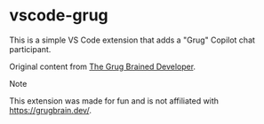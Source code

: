 # vscode-grug

This is a simple VS Code extension that adds a "Grug" Copilot chat participant.

Original content from [The Grug Brained Developer](https://grugbrain.dev/).

<!--prettier-ignore-->
> [!NOTE]
> This extension was made for fun and is not affiliated with https://grugbrain.dev/.
